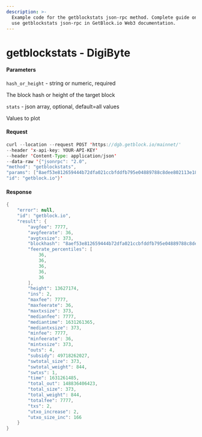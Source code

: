 ```yaml
---
description: >-
  Example code for the getblockstats json-rpc method. Сomplete guide on how to
  use getblockstats json-rpc in GetBlock.io Web3 documentation.
---
```


# getblockstats - DigiByte

#### Parameters

`hash_or_height` - string or numeric, required

The block hash or height of the target block

`stats` - json array, optional, default=all values

Values to plot

#### Request

```java
curl --location --request POST 'https://dgb.getblock.io/mainnet/' 
--header 'x-api-key: YOUR-API-KEY' 
--header 'Content-Type: application/json' 
--data-raw '{"jsonrpc": "2.0",
"method": "getblockstats",
"params": ["8aef53e812659444b72dfa021ccbfddfb795e04889788c8dee802113e186acf3", null],
"id": "getblock.io"}'
```

#### Response

```java
{
    "error": null,
    "id": "getblock.io",
    "result": {
        "avgfee": 7777,
        "avgfeerate": 36,
        "avgtxsize": 373,
        "blockhash": "8aef53e812659444b72dfa021ccbfddfb795e04889788c8dee802113e186acf3",
        "feerate_percentiles": [
            36,
            36,
            36,
            36,
            36
        ],
        "height": 13627174,
        "ins": 2,
        "maxfee": 7777,
        "maxfeerate": 36,
        "maxtxsize": 373,
        "medianfee": 7777,
        "mediantime": 1631261365,
        "mediantxsize": 373,
        "minfee": 7777,
        "minfeerate": 36,
        "mintxsize": 373,
        "outs": 4,
        "subsidy": 49718262027,
        "swtotal_size": 373,
        "swtotal_weight": 844,
        "swtxs": 1,
        "time": 1631261485,
        "total_out": 148836406423,
        "total_size": 373,
        "total_weight": 844,
        "totalfee": 7777,
        "txs": 2,
        "utxo_increase": 2,
        "utxo_size_inc": 166
    }
}
```
